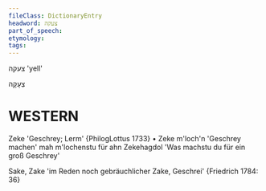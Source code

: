 ```yaml
---
fileClass: DictionaryEntry
headword: צעקה
part_of_speech: 
etymology: 
tags: 
---
```

צעקה
'yell'

צְעָקָה

WESTERN
========

Zeke 'Geschrey; Lerm' {PhilogLottus 1733}
	•	Zeke m'loch'n 'Geschrey machen'
mah m'lochenstu für ahn Zekehagdol 'Was machstu du für ein groß Geschrey'

Sake, Zake 'im Reden noch gebräuchlicher Zake, Geschrei' {Friedrich 1784: 36}